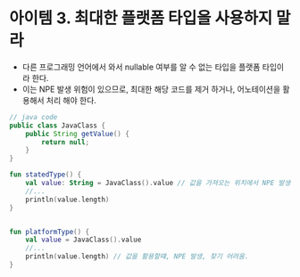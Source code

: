 # 아이템 3. 최대한 플랫폼 타입을 사용하지 말라

- 다른 프로그래밍 언어에서 와서 nullable 여부를 알 수 없는 타입을 플랫폼 타입이라 한다.
- 이는 NPE 발생 위험이 있으므로, 최대한 해당 코드를 제거 하거나, 어노테이션을 활용해서 처리 해야 한다.


```java
// java code
public class JavaClass {
    public String getValue() {
        return null;
    }
}
```

```kotlin
fun statedType() {
    val value: String = JavaClass().value // 값을 가져오는 위치에서 NPE 발생, 찾기 쉬움.
    //...
    println(value.length)
}


fun platformType() {
    val value = JavaClass().value
    //...
    println(value.length) // 값을 활용할떄, NPE 발생, 찾기 어려움.
}

```


